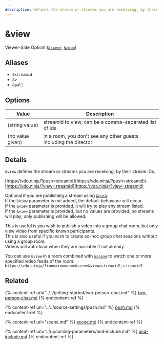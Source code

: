 ```yaml
---
description: Defines the stream or streams you are receiving, by their stream IDs
---
```


# \&view

Viewer-Side Option! ([`&scene`](scene.md), [`&room`](../../general-settings/room.md))

## Aliases

* `&streamid`
* `&v`
* `&pull`

## Options

| Value            | Description                                                      |
| ---------------- | ---------------------------------------------------------------- |
| (string value)   | streamid to view; can be a comma-separated list of ids           |
| (no value given) | in a room, you don't see any other guests including the director |

## Details

`&view` defines the stream or streams you are receiving, by their stream IDs.

[https://vdo.ninja/?push=streamid](https://vdo.ninja/?push=streamid)\
[https://vdo.ninja/?view=streamid](https://vdo.ninja/?view=streamid)

Optional if you are publishing a stream using [`&push`](../../source-settings/push.md).\
If the `&view` parameter is not added, the default behaviour will occur.\
If the `&view` parameter is provided, it will try to play any stream listed.\
If the `&view` parameter is provided, but no values are provided, no streams will play; only publishing will be allowed.

This is useful is you wish to publish a video into a group chat room, but only view video from specific known participants.\
This is also useful if you wish to create ad-hoc group chat sessions without using a group room.\
Videos will auto-load when they are available if not already.

You can use `&view` in a room combined with [`&scene`](scene.md) to watch one or more specified video feeds of the room:\
`https://vdo.ninja/?room=roomname&scene&view=streamid1,streamid2`

## Related

{% content-ref url="../../getting-started/two-person-chat.md" %}
[two-person-chat.md](../../getting-started/two-person-chat.md)
{% endcontent-ref %}

{% content-ref url="../../source-settings/push.md" %}
[push.md](../../source-settings/push.md)
{% endcontent-ref %}

{% content-ref url="scene.md" %}
[scene.md](scene.md)
{% endcontent-ref %}

{% content-ref url="../upcoming-parameters/and-include.md" %}
[and-include.md](../upcoming-parameters/and-include.md)
{% endcontent-ref %}
